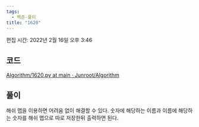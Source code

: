 ```yaml
---
tags:
  - 백준-풀이
title: "1620"
---
```


편집 시간: 2022년 2월 16일 오후 3:46

## 코드

[Algorithm/1620.py at main · Junroot/Algorithm](https://github.com/Junroot/Algorithm/blob/main/backjoon/1620.py)

## 풀이

해쉬 맵을 이용하면 어려움 없이 해결할 수 있다. 숫자에 해당하는 이름과 이름에 해당하는 숫자를 해쉬 맵으로 따로 저장한뒤 출력하면 된다.
